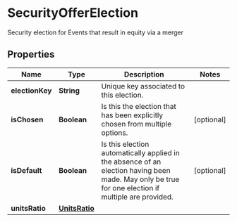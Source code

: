 

# SecurityOfferElection

Security election for Events that result in equity via a merger

## Properties

| Name | Type | Description | Notes |
|------------ | ------------- | ------------- | -------------|
|**electionKey** | **String** | Unique key associated to this election. |  |
|**isChosen** | **Boolean** | Is this the election that has been explicitly chosen from multiple options. |  [optional] |
|**isDefault** | **Boolean** | Is this election automatically applied in the absence of an election having been made.  May only be true for one election if multiple are provided. |  [optional] |
|**unitsRatio** | [**UnitsRatio**](UnitsRatio.md) |  |  |



